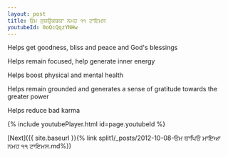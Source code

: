 ```yaml
---
layout: post
title: ਓਮ ਸੁਯਉਕਥਯਾ ਨਮਹ ੧੧ ਟਾਇਮਸ
youtubeId: 0oQcQqzYNHw
---
```

 
 
Helps get goodness, bliss and peace and God's blessings
 
Helps remain focused, help generate inner energy 
 
Helps boost physical and mental health 
 
Helps remain grounded and generates a sense of gratitude towards the greater power 
 
Helps reduce bad karma
 
 
 
 


{% include youtubePlayer.html id=page.youtubeId %}
 
[Next]({{ site.baseurl }}{% link  split1/_posts/2012-10-08-ਓਮ ਥਾਪਿਓ ਮਾਇਆ ਨਮਹ ੧੧ ਟਾਇਮਸ.md%})
 
